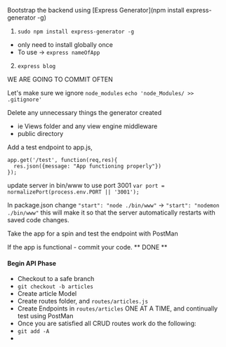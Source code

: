 Bootstrap the backend using [Express Generator](npm install express-generator -g)

1) `sudo npm install express-generator -g`
  - only need to install globally once
  - To use -> `express nameOfApp`
2) `express blog`

WE ARE GOING TO COMMIT OFTEN

Let's make sure we ignore `node_modules`
`echo 'node_Modules/ >> .gitignore'`

Delete any unnecessary things the generator created
  - ie Views folder and any view engine middleware
  - public directory

Add a test endpoint to app.js,
```
app.get('/test', function(req,res){
  res.json({message: "App functioning properly"})
});
```

update server in bin/www to use port 3001
`var port = normalizePort(process.env.PORT || '3001');`

In package.json change `"start": "node ./bin/www"` -> `"start": "nodemon ./bin/www"`
this will make it so that the server automatically restarts with saved code changes.

Take the app for a spin and test the endpoint with PostMan

If the app is functional - commit your code.
** DONE **

#### Begin API Phase

  - Checkout to a safe branch
  - `git checkout -b articles`
  - Create article Model
  - Create routes folder, and `routes/articles.js`
  - Create Endpoints in `routes/articles` ONE AT A TIME, and continually test using PostMan
  - Once you are satisfied all CRUD routes work do the following:
  - `git add -A`
  - 
